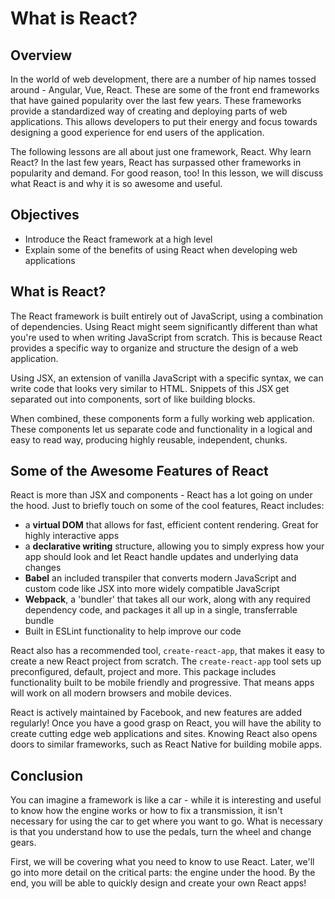 # What is React?


## Overview

In the world of web development, there are a number of hip names tossed around -
Angular, Vue, React. These are some of the front end frameworks that have gained
popularity over the last few years. These frameworks provide a standardized way
of creating and deploying parts of web applications. This allows developers to
put their energy and focus towards designing a good experience for end users of
the application.

The following lessons are all about just one framework, React. Why learn React?
In the last few years, React has surpassed other frameworks in popularity and
demand. For good reason, too! In this lesson, we will discuss what React is and
why it is so awesome and useful.


## Objectives

- Introduce the React framework at a high level
- Explain some of the benefits of using React when developing web applications


## What is React?

The React framework is built entirely out of JavaScript, using a combination of
dependencies. Using React might seem significantly different than what you're
used to when writing JavaScript from scratch. This is because React provides a
specific way to organize and structure the design of a web application.

Using JSX, an extension of vanilla JavaScript with a specific syntax, we can
write code that looks very similar to HTML. Snippets of this JSX get separated
out into components, sort of like building blocks. 

When combined, these components form a fully working web application. These
components let us separate code and functionality in a logical and easy to read
way, producing highly reusable, independent, chunks.


## Some of the Awesome Features of React

React is more than JSX and components - React has a lot going on under the
hood. Just to briefly touch on some of the cool features, React includes:

- a **virtual DOM** that allows for fast, efficient content rendering. Great for
highly interactive apps
- a **declarative writing** structure, allowing you to simply express how your app
should look and let React handle updates and underlying data changes
- **Babel** an included transpiler that converts modern JavaScript and custom
code like JSX into more widely compatible JavaScript
- **Webpack**, a 'bundler' that takes all our work, along with any required dependency
code, and packages it all up in a single, transferrable bundle
- Built in ESLint functionality to help improve our code

React also has a recommended tool, `create-react-app`, that makes it easy to
create a new React project from scratch. The `create-react-app` tool sets up
preconfigured, default, project and more. This package includes functionality
built to be mobile friendly and progressive. That means apps will work on all
modern browsers and mobile devices. 

React is actively maintained by Facebook, and new features are added regularly!
Once you have a good grasp on React, you will have the ability to create cutting
edge web applications and sites. Knowing React also opens doors to similar
frameworks, such as React Native for building mobile apps.


## Conclusion

You can imagine a framework is like a car - while it is interesting and useful
to know how the engine works or how to fix a transmission, it isn't necessary
for using the car to get where you want to go. What is necessary is that you
understand how to use the pedals, turn the wheel and change gears.

First, we will be covering what you need to know to use React. Later, we'll go
into more detail on the critical parts: the engine under the hood. By the end,
you will be able to quickly design and create your own React apps!
